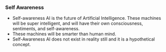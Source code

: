 ### Self Awareness
- Self-awareness AI is the future of Artificial Intelligence. These machines will be super intelligent, and will have their own consciousness, sentiments, and self-awareness.
- These machines will be smarter than human mind.
- Self-Awareness AI does not exist in reality still and it is a hypothetical concept.